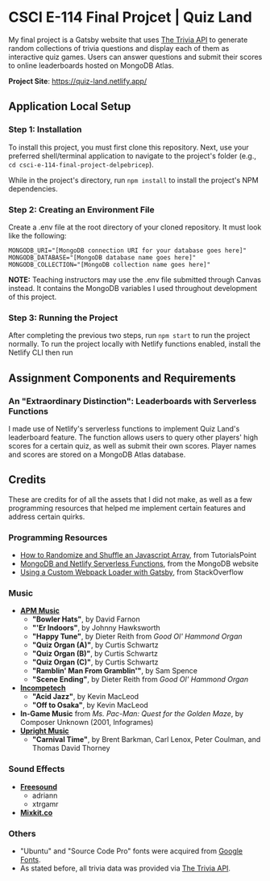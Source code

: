 # CSCI E-114 Final Projcet | Quiz Land

My final project is a Gatsby website that uses [The Trivia API](https://the-trivia-api.com/) to generate random collections of trivia questions and display each of them as interactive quiz games. Users can answer questions and submit their scores to online leaderboards hosted on MongoDB Atlas.

**Project Site**: https://quiz-land.netlify.app/


## Application Local Setup

### Step 1: Installation

To install this project, you must first clone this repository. 
Next, use your preferred shell/terminal application to navigate to the project's folder (e.g., ```cd csci-e-114-final-project-delpebricep```).

While in the project's directory, run ```npm install``` to install the project's NPM dependencies.


### Step 2: Creating an Environment File

Create a .env file at the root directory of your cloned repository. It must look like the following:

```
MONGODB_URI="[MongoDB connection URI for your database goes here]"
MONGODB_DATABASE="[MongoDB database name goes here]"
MONGODB_COLLECTION="[MongoDB collection name goes here]"
```

**NOTE:** Teaching instructors may use the .env file submitted through Canvas instead. It contains the MongoDB variables I used throughout development of this project.


### Step 3: Running the Project

After completing the previous two steps, run ```npm start``` to run the project normally.
To run the project locally with Netlify functions enabled, install the Netlify CLI then run


## Assignment Components and Requirements

### An "Extraordinary Distinction": Leaderboards with Serverless Functions 

I made use of Netlify's serverless functions to implement Quiz Land's leaderboard feature. The function allows users to query other players' high scores for a certain quiz, as well as submit their own scores. Player names and scores are stored on a MongoDB Atlas database.


## Credits

These are credits for of all the assets that I did not make, as well as a few programming resources that helped me implement certain features and address certain quirks.

### Programming Resources
- [How to Randomize and Shuffle an Javascript Array](https://www.tutorialspoint.com/How-to-randomize-shuffle-a-JavaScript-array), from TutorialsPoint
- [MongoDB and Netlify Serverless Functions](https://www.mongodb.com/developer/languages/javascript/developing-web-application-netlify-serverless-functions-mongodb/), from the MongoDB website
- [Using a Custom Webpack Loader with Gatsby](https://stackoverflow.com/questions/68162448/how-to-use-a-custom-webpack-loader-in-gatsby-js), from StackOverflow

### Music
- **[APM Music](https://www.apmmusic.com/)**
  - **"Bowler Hats"**, by David Farnon
  - **"'Er Indoors"**, by Johnny Hawksworth
  - **"Happy Tune"**, by Dieter Reith from _Good Ol' Hammond Organ_
  - **"Quiz Organ (A)"**, by Curtis Schwartz
  - **"Quiz Organ (B)"**, by Curtis Schwartz
  - **"Quiz Organ (C)"**, by Curtis Schwartz
  - **"Ramblin' Man From Gramblin'"**, by Sam Spence
  - **"Scene Ending"**, by Dieter Reith from _Good Ol' Hammond Organ_ 
- **[Incompetech](https://incompetech.com/)**
  - **"Acid Jazz"**, by Kevin MacLeod
  - **"Off to Osaka"**, by Kevin MacLeod
- **In-Game Music** from _Ms. Pac-Man: Quest for the Golden Maze_, by Composer Unknown (2001, Infogrames)
- **[Upright Music](https://search.upright-music.pl/)**
  - **"Carnival Time"**, by Brent Barkman, Carl Lenox, Peter Coulman, and Thomas David Thorney

### Sound Effects
- **[Freesound](https://www.freesound.org)**
	- adriann
	- xtrgamr
- **[Mixkit.co](https://mixkit.co/)**

### Others
- "Ubuntu" and "Source Code Pro" fonts were acquired from [Google Fonts](https://fonts.google.com/).
- As stated before, all trivia data was provided via [The Trivia API](https://the-trivia-api.com/).